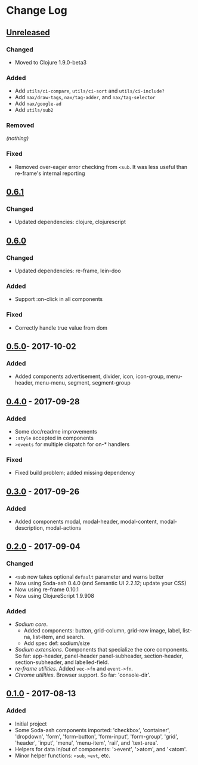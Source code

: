 # Change Log

## [Unreleased]
### Changed
- Moved to Clojure 1.9.0-beta3
### Added
- Add `utils/ci-compare`, `utils/ci-sort` and `utils/ci-include?`
- Add `nax/draw-tags`, `nax/tag-adder`, and `nax/tag-selector`
- Add `nax/google-ad`
- Add `utils/sub2`
### Removed
_(nothing)_
### Fixed
- Removed over-eager error checking from `<sub`. It was less useful than re-frame's internal reporting

## [0.6.1]
### Changed
- Updated dependencies: clojure, clojurescript

## [0.6.0]
### Changed
- Updated dependencies: re-frame, lein-doo
### Added
- Support :on-click in all components
### Fixed
- Correctly handle true value from dom

## [0.5.0]- 2017-10-02
### Added
- Added components advertisement, divider, icon, icon-group, menu-header, menu-menu, segment, segment-group

## [0.4.0] - 2017-09-28
### Added
- Some doc/readme improvements
- `:style` accepted in components
- `>events` for multiple dispatch for on-* handlers
### Fixed
- Fixed build problem; added missing dependency

## [0.3.0] - 2017-09-26
### Added
- Added components modal, modal-header, modal-content, modal-description, modal-actions


## [0.2.0] - 2017-09-04
### Changed
- `<sub` now takes optional `default` parameter and warns better
- Now using Soda-ash 0.4.0 (and Semantic UI 2.2.12; update your CSS)
- Now using re-frame 0.10.1
- Now using ClojureScript 1.9.908
### Added
- *Sodium core*.
  - Added components: button, grid-column, grid-row image, label, list-na, list-item, and search.
  - Add spec def: sodium/size
- *Sodium extensions*. Components that specialize the core components. So far:
   app-header, panel-header panel-subheader, section-header, section-subheader,
   and labelled-field.
- *re-frame utilities*. Added `vec->fn` and `event->fn`.
- *Chrome utilities*. Browser support. So far: 'console-dir'.


## [0.1.0] - 2017-08-13
### Added
- Initial project
- Some Soda-ash components imported: 'checkbox', 'container', 'dropdown', 'form',
  'form-button', 'form-input', 'form-group', 'grid', 'header', 'input', 'menu',
  'menu-item', 'rail', and 'text-area'.
- Helpers for data in/out of components: '>event', '>atom', and '<atom'.
- Minor helper functions: `<sub`, `>evt`, etc.


[Unreleased]: https://github.com/deg/sodium/compare/5ecf157...HEAD
[0.6.1]: https://github.com/deg/sodium/compare/bb64849...5ecf157
[0.6.0]: https://github.com/deg/sodium/compare/a1dd09e...bb64849
[0.5.0]: https://github.com/deg/sodium/compare/0dd1e35...a1dd09e
[0.4.0]: https://github.com/deg/sodium/compare/17de322...0dd1e35
[0.3.0]: https://github.com/deg/sodium/compare/043f00a...17de322
[0.2.0]: https://github.com/deg/sodium/compare/6c372df...043f00a
[0.1.0]: https://github.com/deg/sodium/compare/ff21e14...6c372df
